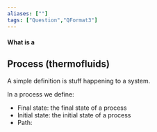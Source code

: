 ```yaml
---
aliases: [""]
tags: ["Question","QFormat3"]
---
```


#### What is a
## Process (thermofluids)
A simple definition is stuff happening to a system.

In a process we define:
- Final state: the final state of a process
- Initial state: the initial state of a process
- Path: 